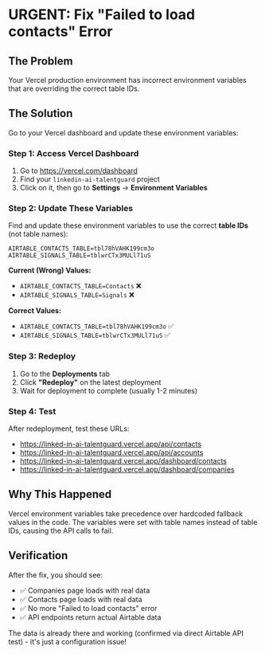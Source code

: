 # URGENT: Fix "Failed to load contacts" Error

## The Problem
Your Vercel production environment has incorrect environment variables that are overriding the correct table IDs.

## The Solution
Go to your Vercel dashboard and update these environment variables:

### Step 1: Access Vercel Dashboard
1. Go to https://vercel.com/dashboard
2. Find your `linkedin-ai-talentguard` project
3. Click on it, then go to **Settings** → **Environment Variables**

### Step 2: Update These Variables
Find and update these environment variables to use the correct **table IDs** (not table names):

```
AIRTABLE_CONTACTS_TABLE=tbl78hVAHK199cm3o
AIRTABLE_SIGNALS_TABLE=tblwrCTx3MULl71uS
```

**Current (Wrong) Values:**
- `AIRTABLE_CONTACTS_TABLE=Contacts` ❌
- `AIRTABLE_SIGNALS_TABLE=Signals` ❌

**Correct Values:**
- `AIRTABLE_CONTACTS_TABLE=tbl78hVAHK199cm3o` ✅
- `AIRTABLE_SIGNALS_TABLE=tblwrCTx3MULl71uS` ✅

### Step 3: Redeploy
1. Go to the **Deployments** tab
2. Click **"Redeploy"** on the latest deployment
3. Wait for deployment to complete (usually 1-2 minutes)

### Step 4: Test
After redeployment, test these URLs:
- https://linked-in-ai-talentguard.vercel.app/api/contacts
- https://linked-in-ai-talentguard.vercel.app/api/accounts
- https://linked-in-ai-talentguard.vercel.app/dashboard/contacts
- https://linked-in-ai-talentguard.vercel.app/dashboard/companies

## Why This Happened
Vercel environment variables take precedence over hardcoded fallback values in the code. The variables were set with table names instead of table IDs, causing the API calls to fail.

## Verification
After the fix, you should see:
- ✅ Companies page loads with real data
- ✅ Contacts page loads with real data  
- ✅ No more "Failed to load contacts" error
- ✅ API endpoints return actual Airtable data

The data is already there and working (confirmed via direct Airtable API test) - it's just a configuration issue! 